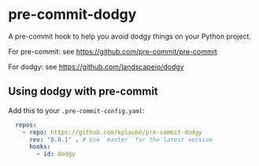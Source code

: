 # pre-commit-dodgy

A pre-commit hook to help you avoid dodgy things on your Python project.

For pre-commit: see https://github.com/pre-commit/pre-commit

For dodgy: see https://github.com/landscapeio/dodgy

## Using dodgy with pre-commit

Add this to your `.pre-commit-config.yaml`:

```yaml
  repos:
    - repo: https://github.com/kplaube/pre-commit-dodgy
      rev: "0.0.1" . # Use `master` for the latest version
      hooks:
        - id: dodgy
```
